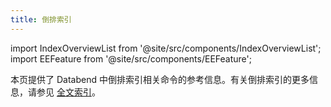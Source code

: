 ```yaml
---
title: 倒排索引
---
```

import IndexOverviewList from '@site/src/components/IndexOverviewList';
import EEFeature from '@site/src/components/EEFeature';

<EEFeature featureName='INVERTED INDEX'/>

本页提供了 Databend 中倒排索引相关命令的参考信息。有关倒排索引的更多信息，请参见 [全文索引](/guides/performance/fulltext-index)。

<IndexOverviewList />